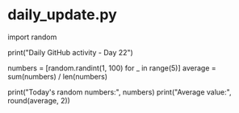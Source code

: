 # daily_update.py
import random

print("Daily GitHub activity - Day 22")

numbers = [random.randint(1, 100) for _ in range(5)]
average = sum(numbers) / len(numbers)

print("Today's random numbers:", numbers)
print("Average value:", round(average, 2))
